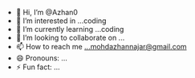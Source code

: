 - 👋 Hi, I’m @Azhan0
- 👀 I’m interested in ...coding
- 🌱 I’m currently learning ...coding
- 💞️ I’m looking to collaborate on ...
- 📫 How to reach me ...mohdazhannajar@gmail.com
- 😄 Pronouns: ...
- ⚡ Fun fact: ...

<!---
Azhan0120/Azhan0120 is a ✨ special ✨ repository because its `README.md` (this file) appears on your GitHub profile.
You can click the Preview link to take a look at your changes.
--->
